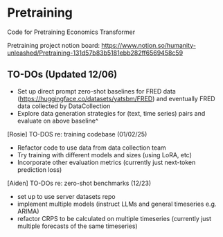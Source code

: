 # Pretraining
Code for Pretraining Economics Transformer

Pretraining project notion board: https://www.notion.so/humanity-unleashed/Pretraining-131d57b83b5181ebb282ff6569458c59

## TO-DOs (Updated 12/06)
* Set up direct prompt zero-shot baselines for FRED data (https://huggingface.co/datasets/yatsbm/FRED) and eventually FRED data collected by DataCollection
* Explore data generation strategies for (text, time series) pairs and evaluate on above baseline^

\[Rosie\] TO-DOS re: training codebase (01/02/25)
* Refactor code to use data from data collection team
* Try training with different models and sizes (using LoRA, etc)
* Incorporate other evaluation metrics (currently just next-token prediction loss)
  
\[Aiden\]  TO-DOs re: zero-shot benchmarks (12/23) 
* set up to use server datasets repo
* implement multiple models (instruct LLMs and general timeseries e.g. ARIMA)
* refactor CRPS to be calculated on multiple timeseries (currently just multiple forecasts of the same timeseries)

